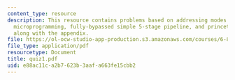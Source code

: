 ```yaml
---
content_type: resource
description: This resource contains problems based on addressing modes on MIPS ISA,
  microprogramming, fully-bypassed simple 5-stage pipeline, and princeton architecture
  along with the appendix.
file: https://ol-ocw-studio-app-production.s3.amazonaws.com/courses/6-823-computer-system-architecture-fall-2005/e88ac11ca2b7623b3aafa663fe15cbb2_quiz1.pdf
file_type: application/pdf
resourcetype: Document
title: quiz1.pdf
uid: e88ac11c-a2b7-623b-3aaf-a663fe15cbb2
---
```

